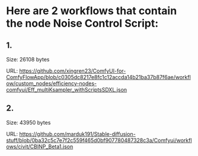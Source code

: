 # Here are 2 workflows that contain the node Noise Control Script:

## 1. 

Size: 26108 bytes

URL: https://github.com/xingren23/ComfyUI-for-ComfyFlowApp/blob/c0305dc8217e8fc1c12accda14b21ba37b87f6ae/workflow/custom_nodes/efficiency-nodes-comfyui/Eff_multiKsampler_withScriptsSDXL.json

## 2. 

Size: 43950 bytes

URL: https://github.com/marduk191/Stable-diffusion-stuff/blob/0ba32c5c7e7f2c559f465d0bf907780487328c3a/Comfyui/workflows/civit/CBINP_Beta1.json

